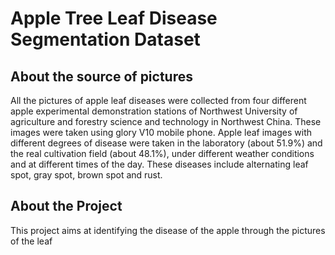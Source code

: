<h1>Apple Tree Leaf Disease Segmentation Dataset</h1>
<h2>About the source of pictures</h2>
All the pictures of apple leaf diseases were collected from four different apple experimental demonstration stations of Northwest University of agriculture and forestry science and technology in Northwest China. These images were taken using glory V10 mobile phone. Apple leaf images with different degrees of disease were taken in the laboratory (about 51.9%) and the real cultivation field (about 48.1%), under different weather conditions and at different times of the day. These diseases include alternating leaf spot, gray spot, brown spot and rust.
<h2>About the Project</h2>
This project aims at identifying the disease of the apple through the pictures of the leaf
